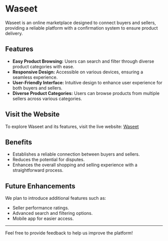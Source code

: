 # Waseet

Waseet is an online marketplace designed to connect buyers and sellers, providing a reliable platform with a confirmation system to ensure product delivery.

## Features

- **Easy Product Browsing:** Users can search and filter through diverse product categories with ease.
- **Responsive Design:** Accessible on various devices, ensuring a seamless experience.
- **User-Friendly Interface:** Intuitive design to enhance user experience for both buyers and sellers.
- **Diverse Product Categories:** Users can browse products from multiple sellers across various categories.

## Visit the Website

To explore Waseet and its features, visit the live website: [Waseet](https://jocular-pastelito-274218.netlify.app/)

## Benefits

- Establishes a reliable connection between buyers and sellers.
- Reduces the potential for disputes.
- Enhances the overall shopping and selling experience with a straightforward process.

## Future Enhancements

We plan to introduce additional features such as:

- Seller performance ratings.
- Advanced search and filtering options.
- Mobile app for easier access.

---

Feel free to provide feedback to help us improve the platform!



